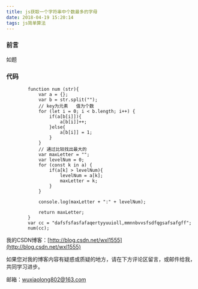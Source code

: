 ```yaml
---
title: js获取一个字符串中个数最多的字母
date: 2018-04-19 15:20:14
tags: js简单算法
---
```

### 前言 
如题

### 代码
```
        function num (str){
            var a = {};
            var b = str.split("");
            // key为元素   值为个数
            for (let i = 0; i < b.length; i++) {
                if(a[b[i]]){
                    a[b[i]]++;
                }else{
                    a[b[i]] = 1;
                }
            }
            // 通过比较找出最大的
            var maxLetter = "";
            var levelNum = 0;
            for (const k in a) {
                if(a[k] > levelNum){
                    levelNum = a[k];
                    maxLetter = k;
                }
            }
            
            console.log(maxLetter + ":" + levelNum);
            
            return maxLetter;
        }
        var cc = "dafsfsfasfafaqertyyuuioll,mmnnbvvsfsdfqgsafsafgff";
        num(cc);
```

我的CSDN博客：[http://blog.csdn.net/wxl1555](http://blog.csdn.net/wxl1555)

如果您对我的博客内容有疑惑或质疑的地方，请在下方评论区留言，或邮件给我，共同学习进步。

邮箱：wuxiaolong802@163.com